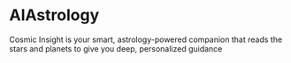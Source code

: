 # AIAstrology
Cosmic Insight is your smart, astrology-powered companion that reads the stars and planets to give you deep, personalized guidance
